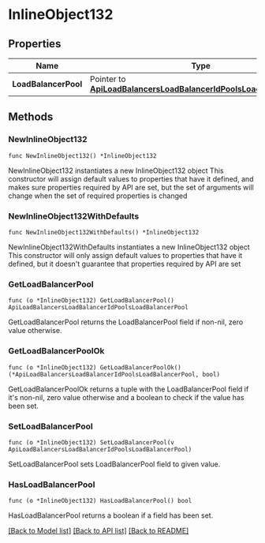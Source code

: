 # InlineObject132

## Properties

Name | Type | Description | Notes
------------ | ------------- | ------------- | -------------
**LoadBalancerPool** | Pointer to [**ApiLoadBalancersLoadBalancerIdPoolsLoadBalancerPool**](_api_load_balancers__loadBalancerId__pools_loadBalancerPool.md) |  | [optional] 

## Methods

### NewInlineObject132

`func NewInlineObject132() *InlineObject132`

NewInlineObject132 instantiates a new InlineObject132 object
This constructor will assign default values to properties that have it defined,
and makes sure properties required by API are set, but the set of arguments
will change when the set of required properties is changed

### NewInlineObject132WithDefaults

`func NewInlineObject132WithDefaults() *InlineObject132`

NewInlineObject132WithDefaults instantiates a new InlineObject132 object
This constructor will only assign default values to properties that have it defined,
but it doesn't guarantee that properties required by API are set

### GetLoadBalancerPool

`func (o *InlineObject132) GetLoadBalancerPool() ApiLoadBalancersLoadBalancerIdPoolsLoadBalancerPool`

GetLoadBalancerPool returns the LoadBalancerPool field if non-nil, zero value otherwise.

### GetLoadBalancerPoolOk

`func (o *InlineObject132) GetLoadBalancerPoolOk() (*ApiLoadBalancersLoadBalancerIdPoolsLoadBalancerPool, bool)`

GetLoadBalancerPoolOk returns a tuple with the LoadBalancerPool field if it's non-nil, zero value otherwise
and a boolean to check if the value has been set.

### SetLoadBalancerPool

`func (o *InlineObject132) SetLoadBalancerPool(v ApiLoadBalancersLoadBalancerIdPoolsLoadBalancerPool)`

SetLoadBalancerPool sets LoadBalancerPool field to given value.

### HasLoadBalancerPool

`func (o *InlineObject132) HasLoadBalancerPool() bool`

HasLoadBalancerPool returns a boolean if a field has been set.


[[Back to Model list]](../README.md#documentation-for-models) [[Back to API list]](../README.md#documentation-for-api-endpoints) [[Back to README]](../README.md)


